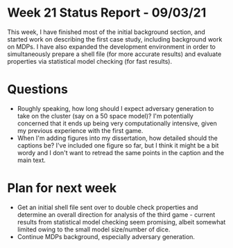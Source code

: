 # Week 21 Status Report - 09/03/21

This week, I have finished most of the initial background section, and started work on describing the first case study, including background work on MDPs. I have also expanded the development environment in order to simultaneously prepare a shell file (for more accurate results) and evaluate properties via statistical model checking (for fast results).


# Questions

* Roughly speaking, how long should I expect adversary generation to take on the cluster (say on a 50 space model)? I'm potentially concerned that it ends up being very computationally intensive, given my previous experience with the first game.
* When I'm adding figures into my dissertation, how detailed should the captions be? I've included one figure so far, but I think it might be a bit wordy and I don't want to retread the same points in the caption and the main text. 


# Plan for next week

* Get an initial shell file sent over to double check properties and determine an overall direction for analysis of the third game - current results from statistical model checking seem promising, albeit somewhat limited owing to the small model size/number of dice.
* Continue MDPs background, especially adversary generation.